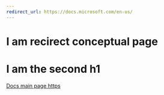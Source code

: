 ```yaml
---
redirect_url: https://docs.microsoft.com/en-us/
---
```


# I am recirect conceptual page
# I am the second h1

[Docs main page https](https://docs.microsoft.com/en-us/)
